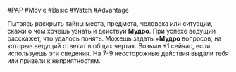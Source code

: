 #PAP #Movie #Basic #Watch #Advantage 

Пытаясь раскрыть тайны места, предмета, человека или ситуации, скажи о чём хочешь узнать и действуй **Мудро**. 
При успехе ведущий расскажет, что удалось понять. Можешь задать +**Мудро** вопросов, на которые ведущий ответит в общих чертах. Возьми +1 сейчас, если используешь эти сведения. 
На 7-9 неосторожные действия выдали тебя или привели к неприятностям.